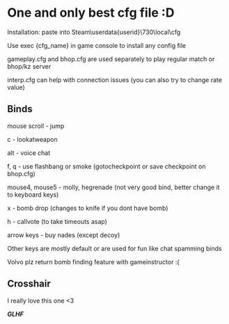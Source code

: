 One and only best cfg file :D
===
Installation: paste into Steam\userdata\{userid}\730\local\cfg

Use exec {cfg_name} in game console to install any config file

gameplay.cfg and bhop.cfg are used separately to play regular match or bhop/kz server

interp.cfg can help with connection issues (you can also try to change rate value)

**Binds**
---
mouse scroll - jump

c - lookatweapon

alt - voice chat

f, q - use flashbang or smoke (gotocheckpoint or save checkpoint on bhop.cfg)

mouse4, mouse5 - molly, hegrenade (not very good bind, better change it to keyboard keys)

x - bomb drop (changes to knife if you dont have bomb)

h - callvote (to take timeouts asap)

arrow keys - buy nades (except decoy)

Other keys are mostly default or are used for fun like chat spamming binds

Volvo plz return bomb finding feature with gameinstructor :(

**Crosshair**
---
I really love this one <3


_**GLHF**_

